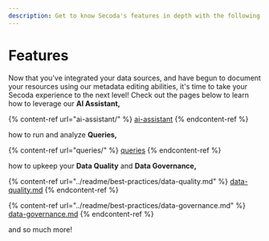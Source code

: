 ```yaml
---
description: Get to know Secoda's features in depth with the following pages.
---
```


# Features

Now that you've integrated your data sources, and have begun to document your resources using our metadata editing abilities, it's time to take your Secoda experience to the next level! Check out the pages below to learn how to leverage our **AI Assistant,**

{% content-ref url="ai-assistant/" %}
[ai-assistant](ai-assistant/)
{% endcontent-ref %}

&#x20;how to run and analyze **Queries,**&#x20;

{% content-ref url="queries/" %}
[queries](queries/)
{% endcontent-ref %}

how to upkeep your **Data Quality** and **Data Governance,**

{% content-ref url="../readme/best-practices/data-quality.md" %}
[data-quality.md](../readme/best-practices/data-quality.md)
{% endcontent-ref %}

{% content-ref url="../readme/best-practices/data-governance.md" %}
[data-governance.md](../readme/best-practices/data-governance.md)
{% endcontent-ref %}

&#x20;and so much more!
